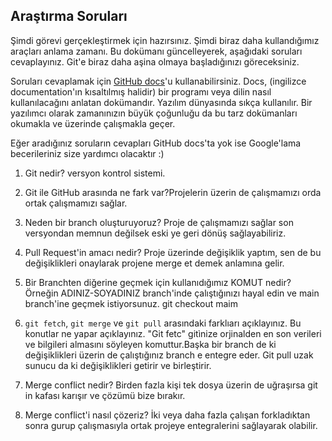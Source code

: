 ## Araştırma Soruları

Şimdi görevi gerçekleştirmek için hazırsınız. Şimdi biraz daha kullandığımız araçları anlama zamanı. Bu dokümanı güncelleyerek, aşağıdaki soruları cevaplayınız. Git'e biraz daha aşina olmaya başladığınızı göreceksiniz. 

Soruları cevaplamak için [GitHub docs](https://docs.github.com/en)'u kullanabilirsiniz. Docs, (ingilizce documentation'ın kısaltılmış halidir) bir programı veya dilin nasıl kullanılacağını anlatan dokümandır. Yazılım dünyasında sıkça kullanılır. Bir yazılımcı olarak zamanınızın büyük çoğunluğu da bu tarz dokümanları okumakla ve üzerinde çalışmakla geçer.

Eğer aradığınız soruların cevapları GitHub docs'ta yok ise Google'lama becerileriniz size yardımcı olacaktır :)

1. Git nedir? versyon kontrol sistemi.

2. Git ile GitHub arasında ne fark var?Projelerin üzerin de çalışmamızı orda ortak çalışmamızı sağlar.
3. Neden bir branch oluşturuyoruz? Proje de çalışmamızı sağlar son versyondan memnun değilsek eski ye geri dönüş sağlayabiliriz.
4. Pull Request'in amacı nedir? Proje üzerinde değişiklik yaptım, sen de bu değişiklikleri onaylarak projene merge et demek anlamına gelir.
5. Bir Branchten diğerine geçmek için kullanıdığımız KOMUT nedir? Örneğin ADINIZ-SOYADINIZ branch'inde çalıştığınızı hayal edin ve main branch'ine geçmek istiyorsunuz. git checkout maim
6. `git fetch`, `git merge` ve `git pull` arasındaki farklıarı açıklayınız. Bu konutlar ne yapar açıklayınız. "Git fetc" gitìnize orjinalden en son verileri ve bilgileri almasını söyleyen komuttur.Başka bir branch de ki değişiklikleri üzerin de çalıştığınız branch e entegre eder. Git pull uzak sunucu da ki değişiklikleri getirir ve birleştirir.
7. Merge conflict nedir? Birden fazla kişi tek dosya üzerin de uğraşırsa  git in kafası karışır ve çözümü bize bırakır.
8. Merge conflict'i nasıl çözeriz? İki veya daha fazla çalışan forkladıktan sonra gurup çalışmasıyla ortak projeye entegralerini sağlayarak olabilir.   

